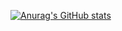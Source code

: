 [![Anurag's GitHub stats](https://github-readme-stats.vercel.app/api?username=zhangyialn&show_icons=true)](https://github.com/anuraghazra/github-readme-stats)
